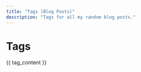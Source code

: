 ```yaml
---
title: "Tags (Blog Posts)"
description: "Tags for all my random blog posts."
---
```


# Tags

{{ tag_content }}